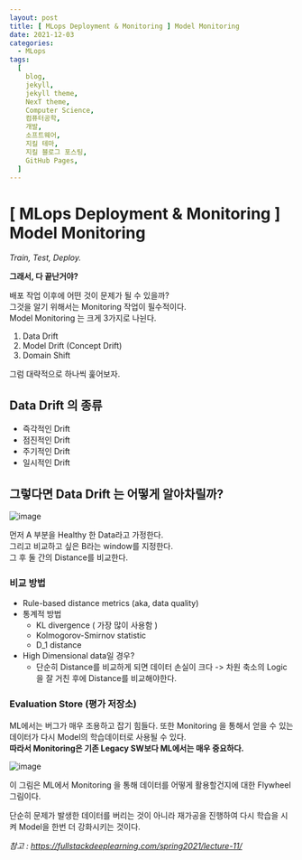 ```yaml
---
layout: post
title: [ MLops Deployment & Monitoring ] Model Monitoring
date: 2021-12-03
categories:
  - MLops
tags:
  [
    blog,
    jekyll,
    jekyll theme,
    NexT theme,
    Computer Science,
    컴퓨터공학,
    개발,
    소프트웨어,
    지킬 테마,
    지킬 블로그 포스팅,
    GitHub Pages,
  ]
---
```


# [ MLops Deployment & Monitoring ] Model Monitoring

_Train, Test, Deploy._

**그래서, 다 끝난거야?**

배포 작업 이후에 어떤 것이 문제가 될 수 있을까?
</br>그것을 알기 위해서는 Monitoring 작업이 필수적이다.
</br>
Model Monitoring 는 크게 3가지로 나뉜다.

1. Data Drift
2. Model Drift (Concept Drift)
3. Domain Shift

그럼 대략적으로 하나씩 훑어보자.

## Data Drift 의 종류

- 즉각적인 Drift
- 점진적인 Drift
- 주기적인 Drift
- 일시적인 Drift

## 그렇다면 Data Drift 는 어떻게 알아차릴까?

![image](https://user-images.githubusercontent.com/37402136/144604342-5ec4228d-00dd-4033-8403-fe118a14e242.png)

먼저 A 부분을 Healthy 한 Data라고 가정한다.
<br/>
그리고 비교하고 싶은 B라는 window를 지정한다.
<br>
그 후 둘 간의 Distance를 비교한다.

### 비교 방법

- Rule-based distance metrics (aka, data quality)
- 통계적 방법
  - KL divergence ( 가장 많이 사용함 )
  - Kolmogorov-Smirnov statistic
  - D_1 distance
- High Dimensional data일 경우?
  - 단순히 Distance를 비교하게 되면 데이터 손실이 크다
    -> 차원 축소의 Logic을 잘 거친 후에 Distance를 비교해야한다.

### Evaluation Store (평가 저장소)

ML에서는 버그가 매우 조용하고 잡기 힘들다. 또한 Monitoring 을 통해서 얻을 수 있는 데이터가 다시 Model의 학습데이터로 사용될 수 있다.
<br>
**따라서 Monitoring은 기존 Legacy SW보다 ML에서는 매우 중요하다.**

![image](https://user-images.githubusercontent.com/37402136/144604749-96cf90d6-a8fe-4484-9e8e-29064bfcf12c.png)

이 그림은 ML에서 Monitoring 을 통해 데이터를 어떻게 활용할건지에 대한 Flywheel 그림이다.

단순히 문제가 발생한 데이터를 버리는 것이 아니라 재가공을 진행하여 다시 학습을 시켜 Model을 한번 더 강화시키는 것이다.

_참고 : https://fullstackdeeplearning.com/spring2021/lecture-11/_
